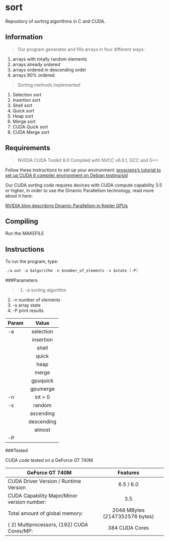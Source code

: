 sort
====

Repository of sorting algorithms in C and CUDA.

## Information
> Our program generates and fills arrays in four different ways: 
  > 
  1. arrays with totally random elements
  2. arrays already ordered 
  3. arrays ordered in descending order 
  4. arrays 90% ordered.
	
> Sorting methods implemented
  >
  1. Selection sort
  2. Insertion sort
  3. Shell sort
  4. Quick sort
  5. Heap sort
  6. Merge sort
  7. CUDA Quick sort
  8. CUDA Merge sort
  

## Requirements

> NVIDIA CUDA Toolkit 6.0
Compiled with NVCC v6.0.1, GCC and G++

Follow these instructions to set up your environment:
[prosciens’s tutorial to set up CUDA 6 compiler environment on Debian testing/sid](http://prosciens.com/prosciens/how-to-install-nvidia-cuda-6-and-compile-all-the-samples-in-debian-testing-x86_64/
 "prosciens’s instructions")

Our CUDA sorting code requires devices with CUDA compute capability 3.5 or higher, in order to use
the Dinamic Parallelism technology, read more about it here:

[NVIDIA blog describing Dinamic Parallelism in Kepler GPUs](http://blogs.nvidia.com/blog/2012/09/12/how-tesla-k20-speeds-up-quicksort-a-familiar-comp-sci-code/ "NVIDIA blog")

## Compiling

Run the MAKEFILE

## Instructions

To run the program, type:

```c
./a.out -a $algorithm -n $number_of_elements -s $state [-P]
```
###Parameters

> 1. -a sorting algorithm 
2. -n number of elements
3. -s array state
4. -P print results

| Param         | Value         | 
| ------------- |:-------------:| 
| -a            | selection     |
|               |  insertion    |
|               |   shell       | 
|               | quick         | 
|               | heap          | 
|               | merge         | 
|               | gpuquick      | 
|               | gpumerge      |    
| -n            | int > 0       |
| -s            | random        |
|               | ascending     |
|               | descending    | 
|               | almost        | 
| -P            |

###Tested

CUDA code tested on a GeForce GT 740M

| GeForce GT 740M                             | Features                        |
| ------------------------------------------- |:-------------------------------:|
| CUDA Driver Version / Runtime Version       | 6.5 / 6.0                       |
| CUDA Capability Major/Minor version number: | 3.5                             |
| Total amount of global memory:              | 2048 MBytes (2147352576 bytes)  |
| ( 2) Multiprocessors, (192) CUDA Cores/MP:  | 384 CUDA Cores                  |

